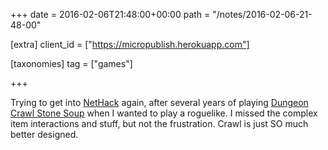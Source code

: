 +++
date = 2016-02-06T21:48:00+00:00
path = "/notes/2016-02-06-21-48-00"

[extra]
client_id = ["https://micropublish.herokuapp.com"]

[taxonomies]
tag = ["games"]

+++

<p>Trying to get into <a href="https://nethackwiki.com/wiki/NetHack">NetHack</a> again, after several years of playing <a href="http://crawl.develz.org">Dungeon Crawl Stone Soup</a> when I wanted to play a roguelike. I missed the complex item interactions and stuff, but not the frustration. Crawl is just SO much better designed.</p>